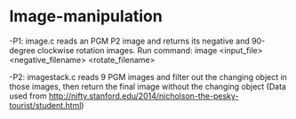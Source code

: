 # Image-manipulation

-P1: image.c reads an PGM P2 image and returns its negative and 90-degree clockwise rotation images.
Run command: image <input_file> <negative_filename> <rotate_filename>

-P2: imagestack.c reads 9 PGM images and filter out the changing object in those images, then return the final image without the changing object (Data used from http://nifty.stanford.edu/2014/nicholson-the-pesky-tourist/student.html)
